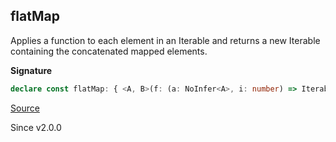 ## flatMap

Applies a function to each element in an Iterable and returns a new Iterable containing the concatenated mapped elements.

**Signature**

```ts
declare const flatMap: { <A, B>(f: (a: NoInfer<A>, i: number) => Iterable<B>): (self: Iterable<A>) => Iterable<B>; <A, B>(self: Iterable<A>, f: (a: NoInfer<A>, i: number) => Iterable<B>): Iterable<B>; }
```

[Source](https://github.com/Effect-TS/effect/tree/main/packages/effect/src/Iterable.ts#L736)

Since v2.0.0